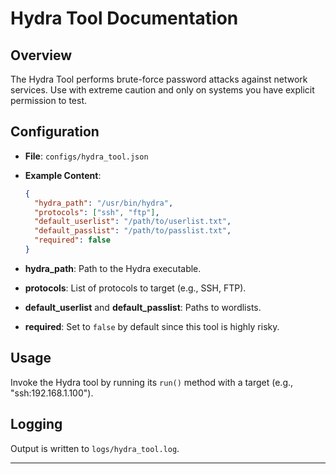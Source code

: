 # Hydra Tool Documentation

## Overview

The Hydra Tool performs brute-force password attacks against network services. Use with extreme caution and only on systems you have explicit permission to test.

## Configuration

- **File**: `configs/hydra_tool.json`
- **Example Content**:

  ```json
  {
    "hydra_path": "/usr/bin/hydra",
    "protocols": ["ssh", "ftp"],
    "default_userlist": "/path/to/userlist.txt",
    "default_passlist": "/path/to/passlist.txt",
    "required": false
  }
  ```

- **hydra_path**: Path to the Hydra executable.
- **protocols**: List of protocols to target (e.g., SSH, FTP).
- **default_userlist** and **default_passlist**: Paths to wordlists.
- **required**: Set to `false` by default since this tool is highly risky.

## Usage

Invoke the Hydra tool by running its `run()` method with a target (e.g., "ssh:192.168.1.100").

## Logging

Output is written to `logs/hydra_tool.log`.

---
